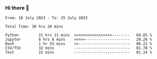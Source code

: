 ### Hi there 👋

<!--
**ututono/ututono** is a ✨ _special_ ✨ repository because its `README.md` (this file) appears on your GitHub profile.

Here are some ideas to get you started:

- 🔭 I’m currently working on ...
- 🌱 I’m currently learning ...
- 👯 I’m looking to collaborate on ...
- 🤔 I’m looking for help with ...
- 💬 Ask me about ...
- 📫 How to reach me: ...
- 😄 Pronouns: ...
- ⚡ Fun fact: ...
-->



<!--START_SECTION:waka-->

```text
From: 18 July 2023 - To: 25 July 2023

Total Time: 30 hrs 20 mins

Python         21 hrs 11 mins  >>>>>>>>>>>>>>>>>--------   69.85 %
Jupyter        6 hrs 8 mins    >>>>>--------------------   20.26 %
Bash           1 hr 53 mins    >>-----------------------   06.21 %
CSV/TSV        32 mins         -------------------------   01.78 %
Text           22 mins         -------------------------   01.24 %
```

<!--END_SECTION:waka-->
